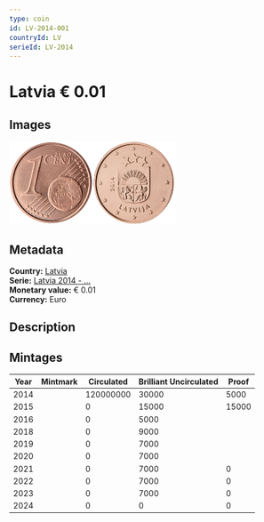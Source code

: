 ```yaml
---
type: coin
id: LV-2014-001
countryId: LV
serieId: LV-2014
---
```


# Latvia € 0.01

## Images

<img src="../../../Images/common-2007-001.webp" height="150" alt="Front image"><img src="Images/latvia-2014-001.webp" height="150" alt="Back image">

## Metadata

**Country:** [Latvia](../index.md)\
**Serie:** [Latvia 2014 - ...](index.md)\
**Monetary value:** € 0.01\
**Currency:** Euro

## Description

## Mintages

| Year | Mintmark | Circulated | Brilliant Uncirculated | Proof  |
| ---- | -------- | ---------- | ---------------------- | ------ |
| 2014 |          | 120000000  | 30000                  | 5000   |
| 2015 |          | 0          | 15000                  | 15000  |
| 2016 |          | 0          | 5000                   |        |
| 2018 |          | 0          | 9000                   |        |
| 2019 |          | 0          | 7000                   |        |
| 2020 |          | 0          | 7000                   |        |
| 2021 |          | 0          | 7000                   | 0      |
| 2022 |          | 0          | 7000                   | 0      |
| 2023 |          | 0          | 7000                   | 0      |
| 2024 |          | 0          | 0                      | 0      |
